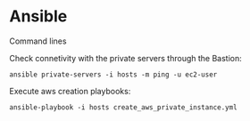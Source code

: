 # Ansible

Command lines

Check connetivity with the private servers through the Bastion:

    ansible private-servers -i hosts -m ping -u ec2-user

Execute aws creation playbooks:

    ansible-playbook -i hosts create_aws_private_instance.yml
